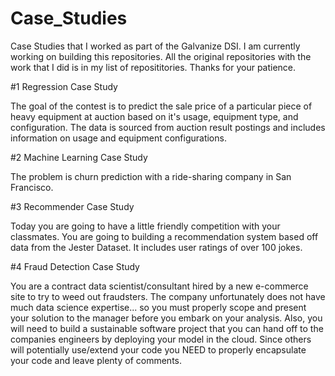 # Case_Studies
Case Studies that I worked as part of the Galvanize DSI. I am currently working on building this repositories. All the original repositories with the work that I did is in my list of reposititories. Thanks for your patience.

#1 Regression Case Study

The goal of the contest is to predict the sale price of a particular piece of heavy equipment at auction based on it's usage, equipment type, and configuration. The data is sourced from auction result postings and includes information on usage and equipment configurations.

#2 Machine Learning Case Study

The problem is churn prediction with a ride-sharing company in San Francisco. 

#3 Recommender Case Study

Today you are going to have a little friendly competition with your classmates. You are going to building a recommendation system based off data from the Jester Dataset. It includes user ratings of over 100 jokes.

#4 Fraud Detection Case Study

You are a contract data scientist/consultant hired by a new e-commerce site to try to weed out fraudsters. The company unfortunately does not have much data science expertise... so you must properly scope and present your solution to the manager before you embark on your analysis. Also, you will need to build a sustainable software project that you can hand off to the companies engineers by deploying your model in the cloud. Since others will potentially use/extend your code you NEED to properly encapsulate your code and leave plenty of comments.
